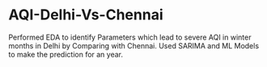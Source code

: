 # AQI-Delhi-Vs-Chennai
Performed EDA to identify Parameters which lead to severe AQI in winter months in Delhi by Comparing with Chennai. Used SARIMA and ML Models to make the prediction for an year.
